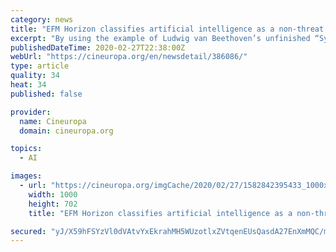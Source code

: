 ```yaml
---
category: news
title: "EFM Horizon classifies artificial intelligence as a non-threat to creativity"
excerpt: "By using the example of Ludwig van Beethoven’s unfinished “Symphony No 10”, which is now being completed by artificial intelligence, Cappello raised the question of whether the final work would end up in the public domain or whether a machine could hold the copyright. Given that legal systems vary dramatically between regions, in the UK ..."
publishedDateTime: 2020-02-27T22:38:00Z
webUrl: "https://cineuropa.org/en/newsdetail/386086/"
type: article
quality: 34
heat: 34
published: false

provider:
  name: Cineuropa
  domain: cineuropa.org

topics:
  - AI

images:
  - url: "https://cineuropa.org/imgCache/2020/02/27/1582842395433_1000x0702_0x0x0x0_1582842408183.jpg"
    width: 1000
    height: 702
    title: "EFM Horizon classifies artificial intelligence as a non-threat to creativity"

secured: "yJ/X59hFSYzVl0dVAtvYxEkrahMH5WUzotlxZVtqenEUsQasdA27EnXmMQC/mUftqdDIfv27JMIP44U2/eiCtyNrcmuk+PpKF9gVwsiUjjEg87w95e342YI5Mol15LDRb0UnWupDDHvATMPvCbr/jn7hucSao2LQe5Rl84p68j2XVd6vAqx3sSuVqoC2sqmmbC4dDtKm3fAZGtAs0Bdv13iNylkCzyVQr0NWUtvW/0aClb3pdW+cdIC4Miy5SFrqG25ddKygTwHsWqydr6NYKOOXjTBWUJNLhhjoCYFPjTkt14+Um40Fr3V7PaPTbi8p;AwRbDq6pJU3M8uZ54OkaUQ=="
---
```


